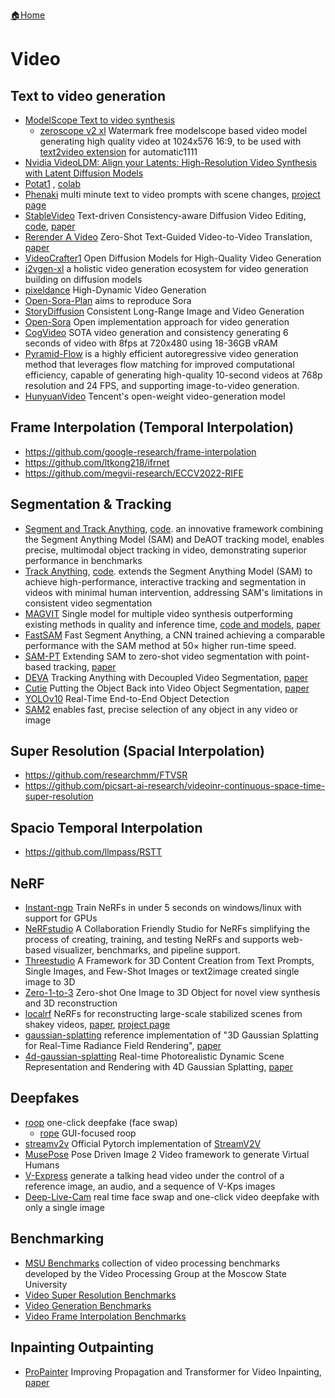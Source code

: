 [🏠Home](README.md)

# Video

## Text to video generation

- [ModelScope Text to video synthesis](https://huggingface.co/spaces/damo-vilab/modelscope-text-to-video-synthesis)
  - [zeroscope v2 xl](https://huggingface.co/cerspense/zeroscope_v2_XL) Watermark free modelscope based video model generating high quality video at 1024x576 16:9, to be used with [text2video extension](https://github.com/kabachuha/sd-webui-text2video) for automatic1111
- [Nvidia VideoLDM: Align your Latents: High-Resolution Video Synthesis with Latent Diffusion Models](https://research.nvidia.com/labs/toronto-ai/VideoLDM/)
- [Potat1](https://huggingface.co/camenduru/potat1) , [colab](https://github.com/camenduru/text-to-video-synthesis-colab)
- [Phenaki](https://openreview.net/forum?id=vOEXS39nOF) multi minute text to video prompts with scene changes, [project page](https://phenaki.video/)
- [StableVideo](https://rese1f.github.io/StableVideo/) Text-driven Consistency-aware Diffusion Video Editing, [code](https://github.com/rese1f/StableVideo), [paper](https://rese1f.github.io/StableVideo/)
- [Rerender A Video](https://github.com/williamyang1991/Rerender_A_Video) Zero-Shot Text-Guided Video-to-Video Translation, [paper](https://arxiv.org/abs/2306.07954)
- [VideoCrafter1](https://github.com/AILab-CVC/VideoCrafter) Open Diffusion Models for High-Quality Video Generation
- [i2vgen-xl](https://github.com/ali-vilab/i2vgen-xl) a holistic video generation ecosystem for video generation building on diffusion models
- [pixeldance](https://makepixelsdance.github.io/) High-Dynamic Video Generation
- [Open-Sora-Plan](https://github.com/PKU-YuanGroup/Open-Sora-Plan) aims to reproduce Sora
- [StoryDiffusion](https://github.com/HVision-NKU/StoryDiffusion) Consistent Long-Range Image and Video Generation
- [Open-Sora](https://github.com/hpcaitech/Open-Sora) Open implementation approach for video generation
- [CogVideo](https://github.com/THUDM/CogVideo) SOTA video generation and consistency generating 6 seconds of video with 8fps at 720x480 using 18-36GB vRAM
- [Pyramid-Flow](https://github.com/jy0205/Pyramid-Flow) is a highly efficient autoregressive video generation method that leverages flow matching for improved computational efficiency, capable of generating high-quality 10-second videos at 768p resolution and 24 FPS, and supporting image-to-video generation.
- [HunyuanVideo](https://huggingface.co/tencent/HunyuanVideo) Tencent's open-weight video-generation model

## Frame Interpolation (Temporal Interpolation)

- https://github.com/google-research/frame-interpolation
- https://github.com/ltkong218/ifrnet
- https://github.com/megvii-research/ECCV2022-RIFE

## Segmentation & Tracking

- [Segment and Track Anything](https://arxiv.org/abs/2305.06558v1), [code](https://github.com/z-x-yang/segment-and-track-anything). an innovative framework combining the Segment Anything Model (SAM) and DeAOT tracking model, enables precise, multimodal object tracking in video, demonstrating superior performance in benchmarks
- [Track Anything](https://arxiv.org/abs/2304.11968v2), [code](https://github.com/gaomingqi/track-anything). extends the Segment Anything Model (SAM) to achieve high-performance, interactive tracking and segmentation in videos with minimal human intervention, addressing SAM's limitations in consistent video segmentation
- [MAGVIT](https://magvit.cs.cmu.edu/) Single model for multiple video synthesis outperforming existing methods in quality and inference time, [code and models](https://github.com/MAGVIT/magvit), [paper](https://arxiv.org/pdf/2212.05199.pdf)
- [FastSAM](https://github.com/CASIA-IVA-Lab/FastSAM) Fast Segment Anything, a CNN trained achieving a comparable performance with the SAM method at 50× higher run-time speed.
- [SAM-PT](https://github.com/SysCV/sam-pt) Extending SAM to zero-shot video segmentation with point-based tracking, [paper](https://arxiv.org/abs/2307.01197)
- [DEVA](https://github.com/hkchengrex/Tracking-Anything-with-DEVA) Tracking Anything with Decoupled Video Segmentation, [paper](https://arxiv.org/abs/2309.03903)
- [Cutie](https://github.com/hkchengrex/Cutie) Putting the Object Back into Video Object Segmentation, [paper](https://arxiv.org/abs/2310.12982)
- [YOLOv10](https://github.com/THU-MIG/yolov10) Real-Time End-to-End Object Detection
- [SAM2](https://github.com/facebookresearch/segment-anything-2) enables fast, precise selection of any object in any video or image

## Super Resolution (Spacial Interpolation)

- https://github.com/researchmm/FTVSR
- https://github.com/picsart-ai-research/videoinr-continuous-space-time-super-resolution

## Spacio Temporal Interpolation

- https://github.com/llmpass/RSTT

## NeRF

- [Instant-ngp](https://github.com/NVlabs/instant-ngp) Train NeRFs in under 5 seconds on windows/linux with support for GPUs
- [NeRFstudio](https://github.com/nerfstudio-project/nerfstudio) A Collaboration Friendly Studio for NeRFs simplifying the process of creating, training, and testing NeRFs and supports web-based visualizer, benchmarks, and pipeline support.
- [Threestudio](https://github.com/threestudio-project/threestudio) A Framework for 3D Content Creation from Text Prompts, Single Images, and Few-Shot Images or text2image created single image to 3D
- [Zero-1-to-3](https://github.com/cvlab-columbia/zero123) Zero-shot One Image to 3D Object for novel view synthesis and 3D reconstruction
- [localrf](https://github.com/facebookresearch/localrf) NeRFs for reconstructing large-scale stabilized scenes from shakey videos, [paper](https://localrf.github.io/localrf.pdf), [project page](https://localrf.github.io/)
- [gaussian-splatting](https://github.com/graphdeco-inria/gaussian-splatting) reference implementation of "3D Gaussian Splatting for Real-Time Radiance Field Rendering", [paper](https://arxiv.org/abs/2308.04079v1)
- [4d-gaussian-splatting](https://github.com/fudan-zvg/4d-gaussian-splatting) Real-time Photorealistic Dynamic Scene Representation and Rendering with 4D Gaussian Splatting, [paper](https://arxiv.org/abs/2310.10642v1)

## Deepfakes

- [roop](https://github.com/s0md3v/roop) one-click deepfake (face swap)
  - [rope](https://github.com/Hillobar/Rope) GUI-focused roop
- [streamv2v](https://github.com/Jeff-LiangF/streamv2v) Official Pytorch implementation of [StreamV2V](https://jeff-liangf.github.io/projects/streamv2v/)
- [MusePose](https://github.com/TMElyralab/MusePose) Pose Driven Image 2 Video framework to generate Virtual Humans 
- [V-Express](https://github.com/tencent-ailab/V-Express) generate a talking head video under the control of a reference image, an audio, and a sequence of V-Kps images
- [Deep-Live-Cam](https://github.com/hacksider/Deep-Live-Cam) real time face swap and one-click video deepfake with only a single image

## Benchmarking

- [MSU Benchmarks](https://videoprocessing.ai/) collection of video processing benchmarks developed by the Video Processing Group at the Moscow State University
- [Video Super Resolution Benchmarks](https://paperswithcode.com/task/video-super-resolution)
- [Video Generation Benchmarks](https://paperswithcode.com/task/video-generation)
- [Video Frame Interpolation Benchmarks](https://paperswithcode.com/task/video-frame-interpolation)

## Inpainting Outpainting

- [ProPainter](https://github.com/sczhou/ProPainter) Improving Propagation and Transformer for Video Inpainting, [paper](https://arxiv.org/abs/2309.03897)
